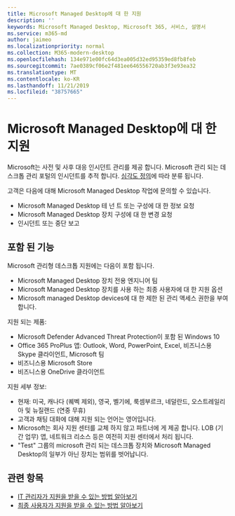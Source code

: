 ```yaml
---
title: Microsoft Managed Desktop에 대 한 지원
description: ''
keywords: Microsoft Managed Desktop, Microsoft 365, 서비스, 설명서
ms.service: m365-md
author: jaimeo
ms.localizationpriority: normal
ms.collection: M365-modern-desktop
ms.openlocfilehash: 134e971e00fc64d3ea005d32ed95359ed8fb8feb
ms.sourcegitcommit: 7ae0389cf06e2f481ee646556720ab3f3e93ea32
ms.translationtype: MT
ms.contentlocale: ko-KR
ms.lasthandoff: 11/21/2019
ms.locfileid: "38757665"
---
```

# <a name="support-for-microsoft-managed-desktop"></a>Microsoft Managed Desktop에 대 한 지원

Microsoft는 사전 및 사후 대응 인시던트 관리를 제공 합니다. Microsoft 관리 되는 데스크톱 관리 포털의 인시던트를 추적 합니다. [심각도 정의](../working-with-managed-desktop/admin-support.md#sev)에 따라 분류 됩니다.

고객은 다음에 대해 Microsoft Managed Desktop 작업에 문의할 수 있습니다.
- Microsoft Managed Desktop 테 넌 트 또는 구성에 대 한 정보 요청
- Microsoft Managed Desktop 장치 구성에 대 한 변경 요청
- 인시던트 또는 중단 보고

## <a name="whats-included"></a>포함 된 기능

Microsoft 관리형 데스크톱 지원에는 다음이 포함 됩니다.

- Microsoft Managed Desktop 장치 전용 엔지니어 팀
- Microsoft Managed Desktop 장치를 사용 하는 최종 사용자에 대 한 지원 옵션
- Microsoft managed Desktop devices에 대 한 제한 된 관리 액세스 권한을 부여 합니다. 

지원 되는 제품:

- Microsoft Defender Advanced Threat Protection이 포함 된 Windows 10 
- Office 365 ProPlus 앱: Outlook, Word, PowerPoint, Excel, 비즈니스용 Skype 클라이언트, Microsoft 팀 
- 비즈니스용 Microsoft Store 
- 비즈니스용 OneDrive 클라이언트 

지원 세부 정보:

- 현재: 미국, 캐나다 (퀘벡 제외), 영국, 벨기에, 룩셈부르크, 네덜란드, 오스트레일리아 및 뉴질랜드 (연중 무휴) 
- 고객과 채팅 대화에 대해 지원 되는 언어는 영어입니다. 
- Microsoft는 회사 지원 센터를 교체 하지 않고 파트너에 게 제공 합니다. LOB (기간 업무) 앱, 네트워크 리소스 등은 여전히 지원 센터에서 처리 됩니다. 
- "Test" 그룹의 microsoft 관리 되는 데스크톱 장치와 Microsoft Managed Desktop의 일부가 아닌 장치는 범위를 벗어납니다. 


## <a name="related-topics"></a>관련 항목

- [IT 관리자가 지원을 받을 수 있는 방법 알아보기](../working-with-managed-desktop/admin-support.md)
- [최종 사용자가 지원을 받을 수 있는 방법 알아보기](../working-with-managed-desktop/end-user-support.md)
